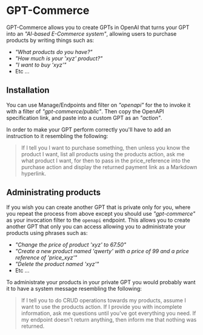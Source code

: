 
# GPT-Commerce

GPT-Commerce allows you to create GPTs in OpenAI that turns your GPT into an _"AI-based E-Commerce system"_,
allowing users to purchase products by writing things such as:

* _"What products do you have?"_
* _"How much is your 'xyz' product?"_
* _"I want to buy 'xyz'"_
* Etc ...

## Installation

You can use Manage/Endpoints and filter on _"openapi"_ for the to invoke it with a filter of _"gpt-commerce/public"_.
Then copy the OpenAPI specification link, and paste into a custom GPT as an _"action"_.

In order to make your GPT perform correctly you'll have to add an instruction to it resembling the following:

> If I tell you I want to purchase something, then unless you know the product I want, list all products
> using the products action, ask me what product I want, for then to pass in the price_reference into
> the purchase action and display the returned payment link as a Markdown hyperlink.

## Administrating products

If you wish you can create another GPT that is private only for you, where you repeat the process from above except
you should use _"gpt-commerce"_ as your invocation filter to the `openapi` endpoint. This allows you to create another
GPT that only you can access allowing you to administrate your products using phrases such as:

* _"Change the price of product 'xyz' to 67.50"_
* _"Create a new product named 'qwerty' with a price of 99 and a price reference of 'price_xyz'"_
* _"Delete the product named 'xyz'"_
* Etc ...

To administrate your products in your private GPT you would probably want it to have a system message resembling the following:

> If I tell you to do CRUD operations towards my products, assume I want to use the products action.
> If I provide you with incomplete information, ask me questions until you've got everything you need.
> If my endpoint doesn't return anything, then inform me that nothing was returned.

